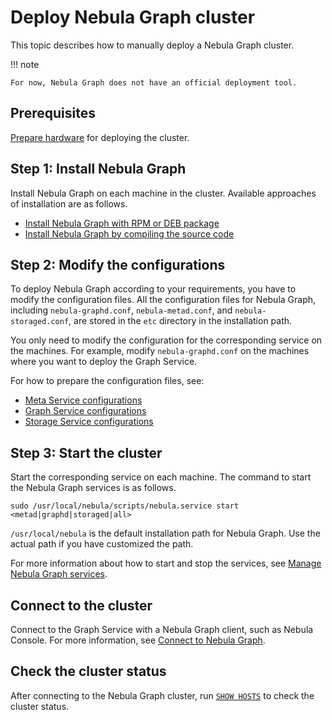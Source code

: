 # Deploy Nebula Graph cluster

This topic describes how to manually deploy a Nebula Graph cluster.

!!! note

    For now, Nebula Graph does not have an official deployment tool.

## Prerequisites

[Prepare hardware](1.resource-preparations.md) for deploying the cluster.

## Step 1: Install Nebula Graph

Install Nebula Graph on each machine in the cluster. Available approaches of installation are as follows.

* [Install Nebula Graph with RPM or DEB package](2.compile-and-install-nebula-graph/2.install-nebula-graph-by-rpm-or-deb.md)
* [Install Nebula Graph by compiling the source code](2.compile-and-install-nebula-graph/1.install-nebula-graph-by-compiling-the-source-code.md)

## Step 2: Modify the configurations

To deploy Nebula Graph according to your requirements, you have to modify the configuration files. All the configuration files for Nebula Graph, including `nebula-graphd.conf`, `nebula-metad.conf`, and `nebula-storaged.conf`, are stored in the `etc` directory in the installation path.

You only need to modify the configuration for the corresponding service on the machines. For example, modify `nebula-graphd.conf` on the machines where you want to deploy the Graph Service.

For how to prepare the configuration files, see:

* [Meta Service configurations](../5.configurations-and-logs/1.configurations/2.meta-config.md)
* [Graph Service configurations](../5.configurations-and-logs/1.configurations/3.graph-config.md)
* [Storage Service configurations](../5.configurations-and-logs/1.configurations/4.storage-config.md)

## Step 3: Start the cluster

Start the corresponding service on each machine. The command to start the Nebula Graph services is as follows.

```ngql
sudo /usr/local/nebula/scripts/nebula.service start <metad|graphd|storaged|all>
```

`/usr/local/nebula` is the default installation path for Nebula Graph. Use the actual path if you have customized the path.

For more information about how to start and stop the services, see [Manage Nebula Graph services](../2.quick-start/5.start-stop-service.md).

## Connect to the cluster

Connect to the Graph Service with a Nebula Graph client, such as Nebula Console. For more information, see [Connect to Nebula Graph](../2.quick-start/3.connect-to-nebula-graph.md).

## Check the cluster status

After connecting to the Nebula Graph cluster, run [`SHOW HOSTS`](../3.ngql-guide/7.general-query-statements/6.show/6.show-hosts.md) to check the cluster status.
